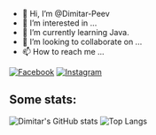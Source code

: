 - 👋 Hi, I’m @Dimitar-Peev
- 👀 I’m interested in ...
- 🌱 I’m currently learning Java.
- 💞️ I’m looking to collaborate on ...
- 📫 How to reach me ...

[![Facebook](https://img.shields.io/badge/-Facebook-00B2FF?style=flat-square&logo=Facebook&logoColor=white)](https://www.facebook.com/DimitarPeev87/)
[![Instagram](https://img.shields.io/badge/-Instagram-e4405f?style=flat-square&logo=Instagram&logoColor=white)](https://www.instagram.com/mctrix1987/) 

## Some stats: 
 ![Dimitar's GitHub stats](https://github-readme-stats.vercel.app/api?username=Dimitar-Peev&size_weight=0&count_weight=1&show_icons=true&theme=dracula&hide_rank=true) 
 ![Top Langs](https://github-readme-stats.vercel.app/api/top-langs/?username=Dimitar-Peev&size_weight=0&count_weight=1&layout=donut&hide=html,CSS&langs_count=6&theme=dracula)


<!---
Dimitar-Peev/Dimitar-Peev is a ✨ special ✨ repository because its `README.md` (this file) appears on your GitHub profile.
You can click the Preview link to take a look at your changes.
--->
